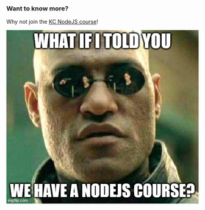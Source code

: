 
### Want to know more?

Why not join the [KC NodeJS course](https://training.infosupport.com/trainingen/nodejs/node.js/)<!-- .element target="_blank" -->!

![](/img/memes/shameless-plug-nodejs.jpg) <!-- .element class="meme img-rounded" -->


